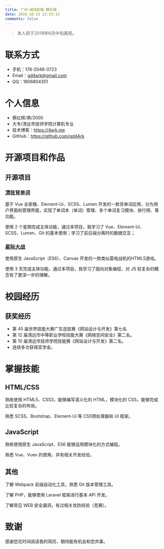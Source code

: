 ```yaml
---
title: 广州-WEB前端-蔡红辉
date: 2018-10-23 22:53:13
comments: false
---
```


> 本人将于2019年6月中旬离校。

# 联系方式

-   手机：178-2046-0723
-   Email：gd4ark@gmail.com
-   QQ：1806804351

# 个人信息

-   蔡红辉/男/2000
-   大专/清远市技师学院计算机专业
-   技术博客：https://4ark.me
-   GitHub：https://github.com/gd4Ark

# 开源项目和作品

## 开源项目

### [清技背单词](https://github.com/gd4Ark/learn-english)

基于 Vue 全家桶、Element-Ui、SCSS、Lumen 开发的一款背单词应用，分为用户界面和管理界面，实现了单词本（单词）管理、多个单词复习模块、排行榜、等功能。

使用 2 个星期完成主体功能，通过本项目，我学习了 Vue、Element-Ui、SCSS、Lumen、Git 的基本使用；学习了前后端分离时的数据交互；

### [星际大战](https://github.com/gd4Ark/star-battle)

使用原生 JavaScript（ES6）、Canvas 开发的一款类似雷电战机的HTML5游戏。

使用 3 天完成主体功能，通过本项目，我学习了面向对象编程、对 JS 较复杂的概念有了更深一步的理解。

# 校园经历

## 获奖经历

-   第 45 届世界技能大赛广东选拔赛《网站设计与开发》第七名
-   第 12 届清远市中等职业学校技能大赛《网络空间安全》第二名。
-   第 10 届清远市技师学院技能赛《网站设计与开发》第二名。
-   连续多次获得奖学金。

# 掌握技能

## HTML/CSS

熟练使用 HTML5、CSS3，能够编写语义化的 HTML，模块化的 CSS，能够完成比较复杂的布局。

熟悉 SCSS、Bootstrap、Element-Ui 等 CSS预处理器和 UI 框架。

## JavaScript

熟练使用原生 JavaScript、ES6 能够运用模块化的方式编程。

熟悉 Vue、Vuex 的使用，并有相关开发经验。

## 其他

了解 Webpack 前端自动化工具，熟悉 Git 版本管理工具。

了解 PHP，能够使用 Laravel 框架进行基本 API 开发。

了解常见 WEB 安全漏洞，有过相关攻防经验（竞赛）。

# 致谢

感谢您花时间阅读我的简历，期待能有机会和您共事。
